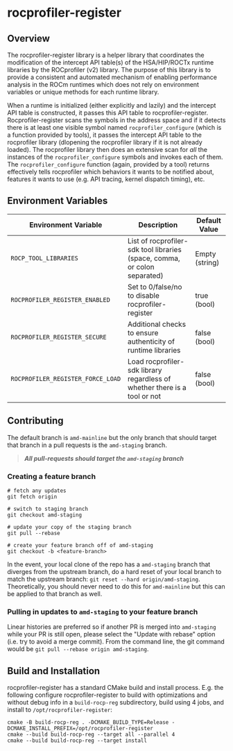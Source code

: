 # rocprofiler-register

## Overview

The rocprofiler-register library is a helper library that coordinates the modification of the intercept API table(s) of the HSA/HIP/ROCTx
runtime libraries by the ROCprofiler (v2) library. The purpose of this library is to provide a consistent and automated mechanism
of enabling performance analysis in the ROCm runtimes which does not rely on environment variables or unique methods for each runtime
library.

When a runtime is initialized (either explicitly and lazily) and the intercept API table is constructed, it passes this API table to
rocprofiler-register. Rocprofiler-register scans the symbols in the address space and if it detects there is at least one visible symbol named
`rocprofiler_configure` (which is a function provided by tools), it passes the intercept API table to the rocprofiler library (dlopening
the rocprofiler library if it is not already loaded). The rocprofiler library then does an extensive scan for _all_ the instances of
the `rocprofiler_configure` symbols and invokes each of them. The `rocprofiler_configure` function (again, provided by a tool) returns
effectively tells rocprofiler which behaviors it wants to be notified about, features it wants to use (e.g. API tracing, kernel dispatch timing),
etc.

## Environment Variables

| Environment Variable              | Description                                                               | Default Value  |
|-----------------------------------|---------------------------------------------------------------------------|----------------|
| `ROCP_TOOL_LIBRARIES`             | List of rocprofiler-sdk tool libraries (space, comma, or colon separated) | Empty (string) |
| `ROCPROFILER_REGISTER_ENABLED`    | Set to 0/false/no to disable rocprofiler-register                         | true (bool)    |
| `ROCPROFILER_REGISTER_SECURE`     | Additional checks to ensure authenticity of runtime libraries             | false (bool)   |
| `ROCPROFILER_REGISTER_FORCE_LOAD` | Load rocprofiler-sdk library regardless of whether there is a tool or not | false (bool)   |

## Contributing

The default branch is `amd-mainline` but the only branch that should target that branch in a pull requests is the `amd-staging` branch.

> _**All pull-requests should target the `amd-staging` branch**_

### Creating a feature branch

```console
# fetch any updates
git fetch origin

# switch to staging branch
git checkout amd-staging

# update your copy of the staging branch
git pull --rebase

# create your feature branch off of amd-staging
git checkout -b <feature-branch>
```

In the event, your local clone of the repo has a `amd-staging` branch that diverges from the upstream branch,
do a hard reset of your local branch to match the upstream branch: `git reset --hard origin/amd-staging`.
Theoretically, you should never need to do this for `amd-mainline` but this can be applied to that
branch as well.

### Pulling in updates to `amd-staging` to your feature branch

Linear histories are preferred so if another PR is merged into `amd-staging` while your PR is still open, please
select the "Update with rebase" option (i.e. try to avoid a merge commit). From the command line, the git command
would be `git pull --rebase origin amd-staging`.

## Build and Installation

rocprofiler-register has a standard CMake build and install process. E.g. the following configure
rocprofiler-register to build with optimizations and without debug info in a `build-rocp-reg` subdirectory,
build using 4 jobs, and install to `/opt/rocprofiler-register`:

```console
cmake -B build-rocp-reg . -DCMAKE_BUILD_TYPE=Release -DCMAKE_INSTALL_PREFIX=/opt/rocprofiler-register
cmake --build build-rocp-reg --target all --parallel 4
cmake --build build-rocp-reg --target install
```
